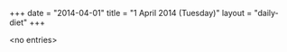 +++
date = "2014-04-01"
title = "1 April 2014 (Tuesday)"
layout = "daily-diet"
+++


\<no entries\>
